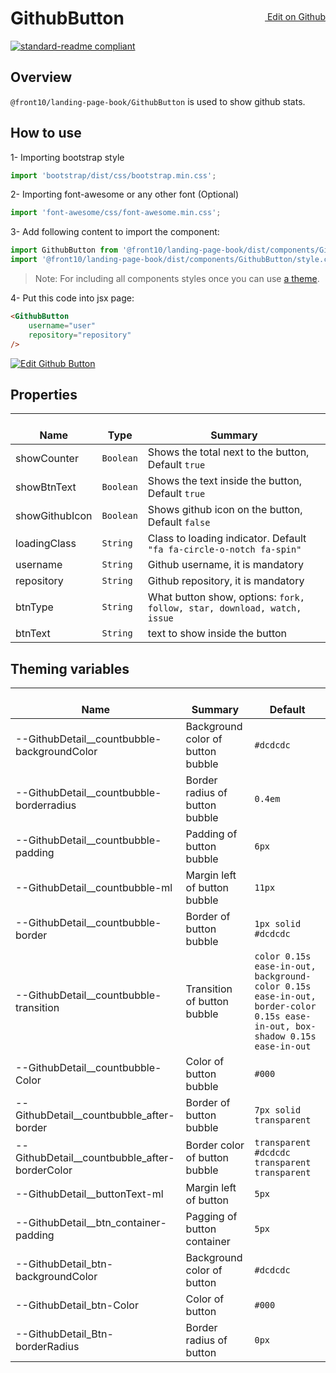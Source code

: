 <a style="float:right; margin-top: 30px;" target="_blank" href="https://github.com/front10/landing-page-book/edit/master/src/components/GithubButton/README.md"> <img width="15px;" src="https://assets-cdn.github.com/images/icons/emoji/unicode/270f.png"/> Edit on Github
</a>

# GithubButton

[![standard-readme compliant](https://img.shields.io/badge/standard--readme-OK-green.svg?style=flat-square)](https://github.com/RichardLitt/standard-readme)

## Overview

`@front10/landing-page-book/GithubButton` is used to show github stats.

## How to use

1- Importing bootstrap style

```js
import 'bootstrap/dist/css/bootstrap.min.css';
```

2- Importing font-awesome or any other font (Optional)

```js
import 'font-awesome/css/font-awesome.min.css';
```

3- Add following content to import the component:

```js
import GithubButton from '@front10/landing-page-book/dist/components/GithubButton';
import '@front10/landing-page-book/dist/components/GithubButton/style.css';
```

> Note: For including all components styles once you can use [a theme](https://github.com/front10/landing-page-book/wiki/Theming).

4- Put this code into jsx page:

```html
<GithubButton
    username="user"
    repository="repository"
/>
```

<a target="_blank" href="https://codesandbox.io/s/71p7yq4kqq">
  <img alt="Edit Github Button" src="https://codesandbox.io/static/img/play-codesandbox.svg">
</a>

## Properties

| </br>Name      | </br>Type | </br>Summary                                                            |
| -------------- | --------- | ----------------------------------------------------------------------- |
| showCounter    | `Boolean` | Shows the total next to the button, Default `true`                      |
| showBtnText    | `Boolean` | Shows the text inside the button, Default `true`                        |
| showGithubIcon | `Boolean` | Shows github icon on the button, Default `false`                        |
| loadingClass   | `String`  | Class to loading indicator. Default `"fa fa-circle-o-notch fa-spin"`    |
| username       | `String`  | Github username, it is mandatory                                        |
| repository     | `String`  | Github repository, it is mandatory                                      |
| btnType        | `String`  | What button show, options: `fork, follow, star, download, watch, issue` |
| btnText        | `String`  | text to show inside the button                                          |

## Theming variables

| </br>Name                                       | </br>Summary                      | </br>Default                                                                                                                |
| ----------------------------------------------- | --------------------------------- | --------------------------------------------------------------------------------------------------------------------------- |
| --GithubDetail\_\_countbubble-backgroundColor   | Background color of button bubble | `#dcdcdc`                                                                                                                   |
| --GithubDetail\_\_countbubble-borderradius      | Border radius of button bubble    | `0.4em`                                                                                                                     |
| --GithubDetail\_\_countbubble-padding           | Padding of button bubble          | `6px`                                                                                                                       |
| --GithubDetail\_\_countbubble-ml                | Margin left of button bubble      | `11px`                                                                                                                      |
| --GithubDetail\_\_countbubble-border            | Border of button bubble           | `1px solid #dcdcdc`                                                                                                         |
| --GithubDetail\_\_countbubble-transition        | Transition of button bubble       | `color 0.15s ease-in-out, background-color 0.15s ease-in-out, border-color 0.15s ease-in-out, box-shadow 0.15s ease-in-out` |
| --GithubDetail\_\_countbubble-Color             | Color of button bubble            | `#000`                                                                                                                      |
| --GithubDetail\_\_countbubble_after-border      | Border of button bubble           | `7px solid transparent`                                                                                                     |
| --GithubDetail\_\_countbubble_after-borderColor | Border color of button bubble     | `transparent #dcdcdc transparent transparent`                                                                               |
| --GithubDetail\_\_buttonText-ml                 | Margin left of button             | `5px`                                                                                                                       |
| --GithubDetail\_\_btn_container-padding         | Pagging of button container       | `5px`                                                                                                                       |
| --GithubDetail_btn-backgroundColor              | Background color of button        | `#dcdcdc`                                                                                                                   |
| --GithubDetail_btn-Color                        | Color of button                   | `#000`                                                                                                                      |
| --GithubDetail_Btn-borderRadius                 | Border radius of button           | `0px`                                                                                                                       |
